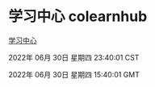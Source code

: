 # 学习中心 colearnhub
[学习中心](http://219.139.198.62:56308/colearnhub/)

2022年 06月 30日 星期四 23:40:01 CST

2022年 06月 30日 星期四 15:40:01 GMT
